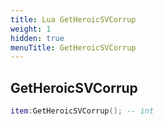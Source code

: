 ```yaml
---
title: Lua GetHeroicSVCorrup
weight: 1
hidden: true
menuTitle: GetHeroicSVCorrup
---
```

## GetHeroicSVCorrup
```lua
item:GetHeroicSVCorrup(); -- int
```